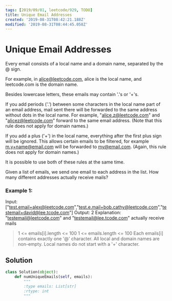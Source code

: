 ```yaml
---
tags: [2019/09/01, leetcode/929, TODO]
title: Unique Email Addresses
created: '2019-08-31T08:42:21.188Z'
modified: '2019-08-31T08:44:45.058Z'
---
```


# Unique Email Addresses

Every email consists of a local name and a domain name, separated by the @ sign.

For example, in alice@leetcode.com, alice is the local name, and leetcode.com is the domain name.

Besides lowercase letters, these emails may contain '.'s or '+'s.

If you add periods ('.') between some characters in the local name part of an email address, mail sent there will be forwarded to the same address without dots in the local name.  For example, "alice.z@leetcode.com" and "alicez@leetcode.com" forward to the same email address.  (Note that this rule does not apply for domain names.)

If you add a plus ('+') in the local name, everything after the first plus sign will be ignored. This allows certain emails to be filtered, for example m.y+name@email.com will be forwarded to my@email.com.  (Again, this rule does not apply for domain names.)

It is possible to use both of these rules at the same time.

Given a list of emails, we send one email to each address in the list.  How many different addresses actually receive mails?


### Example 1:

Input: ["test.email+alex@leetcode.com","test.e.mail+bob.cathy@leetcode.com","testemail+david@lee.tcode.com"]
Output: 2
Explanation: "testemail@leetcode.com" and "testemail@lee.tcode.com" actually receive mails


> 1 <= emails[i].length <= 100
> 1 <= emails.length <= 100
> Each emails[i] contains exactly one '@' character.
> All local and domain names are non-empty.
> Local names do not start with a '+' character.

## Solution

```python
class Solution(object):
    def numUniqueEmails(self, emails):
        """
        :type emails: List[str]
        :rtype: int
        """
```
